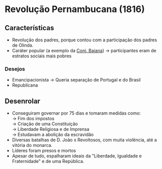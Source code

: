 # Revolução Pernambucana (1816)

## Características

* Revolução dos padres, porque contou com a participação dos padres de Olinda.
* Caráter popular (a exemplo da [Conj. Baiana](../da-colonia-ao-imperio/conjuracao-baiana-1798.md)) -> participantes eram de estratos sociais mais pobres

### Desejos

* Emancipacionista -> Queria separação de Portugal e do Brasil
* Republicana

## Desenrolar

* Conseguiram governar por 75 dias e tomaram medidas como: \
  \-> Fim dos impostos \
  \-> Criação de uma Constituição \
  \-> Liberdade Religiosa e de Imprensa \
  \-> Estudavam a abolição da escravidão
* Diversas batalhas de D. João x Revoltosos, com muita violência, até a vitória do monarca.
* Líderes foram presos e mortos
* Apesar de tudo, espalharam ideais da "Liberdade, Igualdade e Fraternidade" e de uma República.
